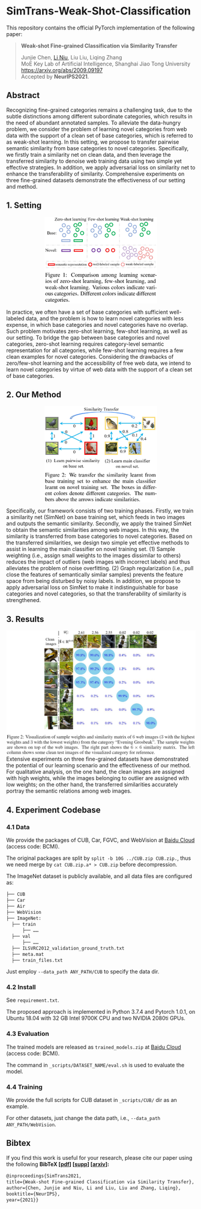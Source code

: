 # SimTrans-Weak-Shot-Classification

This repository contains the official PyTorch implementation of the following paper:

> **Weak-shot Fine-grained Classification via Similarity Transfer**<br>
>
> Junjie Chen, [Li Niu](http://bcmi.sjtu.edu.cn/home/niuli/), Liu Liu, Liqing Zhang<br>MoE Key Lab of Artificial Intelligence, Shanghai Jiao Tong University<br>
> https://arxiv.org/abs/2009.09197 <br> Accepted by **NeurIPS2021**.

## Abstract
Recognizing fine-grained categories remains a challenging task, due to the subtle distinctions among different subordinate categories, which results in the need of abundant annotated samples.
To alleviate the data-hungry problem, we consider the problem of learning novel categories from web data with the support of a clean set of base categories, which is referred to as weak-shot learning.
In this setting, we propose to transfer pairwise semantic similarity from base categories to novel categories.
Specifically, we firstly train a similarity net on clean data, and then leverage the transferred similarity to denoise web training data using two simple yet effective strategies.
In addition, we apply adversarial loss on similarity net to enhance the transferability of similarity. 
Comprehensive experiments on three fine-grained datasets demonstrate the effectiveness of our setting and method.

## 1. Setting
<div align="center">
  <img src='figs/f1.jpg' align="center" width=300>
</div>

In practice, we often have a set of base categories with sufficient well-labeled data, and the problem is how to learn novel categories with less expense, in which base categories and novel categories have no overlap.
Such problem motivates zero-shot learning, few-shot learning, as well as our setting.
To bridge the gap between base categories and novel categories, zero-shot learning requires category-level semantic representation for all categories, while few-shot learning requires a few clean examples for novel categories.
Considering the drawbacks of zero/few-shot learning and the accessibility of free web data, we intend to learn novel categories by virtue of web data with the support of a clean set of base categories.

## 2. Our Method
<div align="center">
  <img src='figs/f2.jpg' align="center" width=300>
</div>

Specifically, our framework consists of two training phases.
Firstly, we train a similarity net (SimNet) on base training set, which feeds in two images and outputs the semantic similarity. 
Secondly, we apply the trained SimNet to obtain the semantic similarities among web images.
In this way, the similarity is transferred from base categories to novel categories. Based on the transferred similarities, we design two simple yet effective methods to assist in learning the main classifier on novel training set. (1) Sample weighting (i.e., assign small weights to the images dissimilar to others) reduces the impact of outliers (web images with incorrect labels) and thus alleviates the problem of noise overfitting. (2) Graph regularization (i.e., pull close the features of semantically similar samples) prevents the feature space from being disturbed by noisy labels.
In addition, we propose to apply adversarial loss on SimNet to make it indistinguishable for base categories and novel categories, so that the transferability of similarity is strengthened.

## 3. Results
<div align="center">
  <img src='figs/f3.jpg' align="center" width=600>
</div>
Extensive experiments on three fine-grained datasets have demonstrated the potential of our learning scenario and the effectiveness of our method.
For qualitative analysis, on the one hand, the clean images are assigned with high weights, while the images belonging to outlier are assigned with low weights; on the other hand, the transferred similarities accurately portray the semantic relations among web images.


## 4. Experiment Codebase

### 4.1 Data
We provide the packages of CUB, Car, FGVC, and WebVision at [Baidu Cloud](https://pan.baidu.com/s/1Zz-3DBdk_XRYjydApABQoQ) (access code: BCMI). 

The original packages are split by `split -b 10G ../CUB.zip CUB.zip.`, thus we need merge by `cat CUB.zip.a* > CUB.zip` before decompression.

The ImageNet dataset is publicly available, and all data files are configured as:

  ```
  ├── CUB
  ├── Car
  ├── Air
  ├── WebVision
  ├── ImageNet:
    ├── train
        ├── ……
    ├── val
        ├── ……
    ├── ILSVRC2012_validation_ground_truth.txt
    ├── meta.mat
    ├── train_files.txt
  ```


Just employ `--data_path ANY_PATH/CUB` to specify the data dir.

### 4.2 Install 
See `requirement.txt`.

The proposed approach is implemented in Python 3.7.4 and Pytorch 1.0.1, on Ubuntu 18.04 with 32 GB Intel 9700K CPU and two NVIDIA 2080ti GPUs.

### 4.3 Evaluation
The trained models are released as `trained_models.zip` at [Baidu Cloud](https://pan.baidu.com/s/1Zz-3DBdk_XRYjydApABQoQ) (access code: BCMI).

The command in `_scripts/DATASET_NAME/eval.sh` is used to evaluate the model.

### 4.4 Training
We provide the full scripts for CUB dataset in `_scripts/CUB/` dir as an example.

For other datasets, just change the data path, i.e., `--data_path ANY_PATH/WebVision`.


## Bibtex
If you find this work is useful for your research, please cite our paper using the following **BibTeX  [[pdf]()] [[supp]()] [[arxiv](https://arxiv.org/abs/2009.09197)]:**

```
@inproceedings{SimTrans2021,
title={Weak-shot Fine-grained Classification via Similarity Transfer},
author={Chen, Junjie and Niu, Li and Liu, Liu and Zhang, Liqing},
booktitle={NeurIPS},
year={2021}}
```

